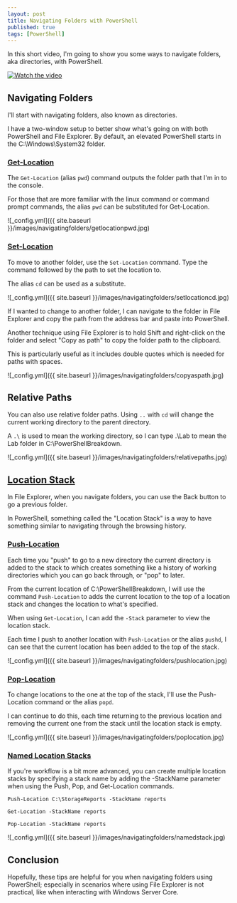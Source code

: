 ```yaml
---
layout: post
title: Navigating Folders with PowerShell
published: true
tags: [PowerShell]
---
```


In this short video, I'm going to show you some ways to navigate folders, aka directories, with PowerShell.

[![Watch the video](https://img.youtube.com/vi/gd1GT5gfIPk/hqdefault.jpg)](https://youtu.be/gd1GT5gfIPk)

## Navigating Folders

I'll start with navigating folders, also known as directories.

I have a two-window setup to better show what's going on with both PowerShell and File Explorer.
By default, an elevated PowerShell starts in the C:\Windows\System32 folder.

### [Get-Location](https://docs.microsoft.com/en-us/powershell/module/microsoft.powershell.management/get-location?view=powershell-5.1)

The `Get-Location` (alias `pwd`) command outputs the folder path that I'm in to the console.

For those that are more familiar with the linux command or command prompt commands, the alias `pwd` can be substituted for Get-Location.

![_config.yml]({{ site.baseurl }}/images/navigatingfolders/getlocationpwd.jpg)

### [Set-Location](https://docs.microsoft.com/en-us/powershell/module/microsoft.powershell.management/set-location?view=powershell-5.1)

To move to another folder, use the `Set-Location` command. Type the command followed by the path to set the location to.

The alias `cd` can be used as a substitute.

![_config.yml]({{ site.baseurl }}/images/navigatingfolders/setlocationcd.jpg)

If I wanted to change to another folder, I can navigate to the folder in File Explorer and copy the path from the address bar and paste into PowerShell.

Another technique using File Explorer is to hold Shift and right-click on the folder and select "Copy as path" to copy the folder path to the clipboard.

This is particularly useful as it includes double quotes which is needed for paths with spaces.

![_config.yml]({{ site.baseurl }}/images/navigatingfolders/copyaspath.jpg)

## Relative Paths

You can also use relative folder paths. Using `..` with `cd` will change the current working directory to the parent directory.

A `.\` is used to mean the working directory, so I can type .\Lab to mean the Lab folder in C:\PowerShellBreakdown.

![_config.yml]({{ site.baseurl }}/images/navigatingfolders/relativepaths.jpg)

## [Location Stack](https://devblogs.microsoft.com/scripting/location-location-location-in-powershell/)

In File Explorer, when you navigate folders, you can use the Back button to go a previous folder.

In PowerShell, something called the "Location Stack" is a way to have something similar to navigating through the browsing history.

### [Push-Location](https://docs.microsoft.com/en-us/powershell/module/microsoft.powershell.management/push-location?view=powershell-5.1)

Each time you "push" to go to a new directory the current directory is added to the stack to which creates something like a history of working directories which you can go back through, or "pop" to later.

From the current location of C:\PowerShellBreakdown, I will use the command `Push-Location` to adds the current location to the top of a location stack and changes the location to what's specified.

When using `Get-Location`, I can add the `-Stack` parameter to view the location stack.

Each time I push to another location with `Push-Location` or the alias `pushd`, I can see that the current location has been added to the top of the stack.

![_config.yml]({{ site.baseurl }}/images/navigatingfolders/pushlocation.jpg)

### [Pop-Location](https://docs.microsoft.com/en-us/powershell/module/microsoft.powershell.management/pop-location?view=powershell-5.1)

To change locations to the one at the top of the stack, I'll use the Push-Location command or the alias `popd`.

I can continue to do this, each time returning to the previous location and removing the current one from the stack until the location stack is empty.

![_config.yml]({{ site.baseurl }}/images/navigatingfolders/poplocation.jpg)

### [Named Location Stacks](https://devblogs.microsoft.com/scripting/using-named-location-stacks-in-powershell/)

If you're workflow is a bit more advanced, you can create multiple location stacks by specifying a stack name by adding the -StackName parameter when using the Push, Pop, and Get-Location commands.

````posh
Push-Location C:\StorageReports -StackName reports

Get-Location -StackName reports

Pop-Location -StackName reports
````

![_config.yml]({{ site.baseurl }}/images/navigatingfolders/namedstack.jpg)

## Conclusion

Hopefully, these tips are helpful for you when navigating folders using PowerShell; especially in scenarios where using File Explorer is not practical, like when interacting with Windows Server Core.
